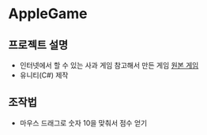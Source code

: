 # AppleGame
## 프로젝트 설명
- 인터넷에서 할 수 있는 사과 게임 참고해서 만든 게임 [원본 게임](https://www.gamesaien.com/game/fruit_box_a/)
- 유니티(C#) 제작

## 조작법
- 마우스 드래그로 숫자 10을 맞춰서 점수 얻기
